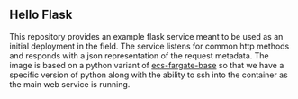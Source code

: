 ## Hello Flask

This repository provides an example flask service meant to be used as an initial deployment in the field. The service 
listens for common http methods and responds with a json representation of the request metadata. The image is based on a
python variant of [ecs-fargate-base][base-docker] so that we have a specific version of python along with the ability to 
ssh into the container as the main web service is running.

[base-docker]: https://hub.docker.com/r/rkhullar/openssh
[base-github]: https://github.com/rkhullar/ecs-fargate-base
